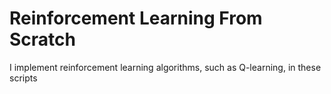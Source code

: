 # Reinforcement Learning From Scratch

I implement reinforcement learning algorithms, such as Q-learning, in these scripts
